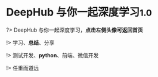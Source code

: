 <!-- _coverpage.md -->

# DeepHub 与你一起深度学习<small>1.0</small>

?> DeepHub 与你一起深度学习，**点击左侧头像可返回首页**

!> 学习、**总结**、分享
    

!> 测试开发、**python**、前端、微信开发

!> 任重而道远


